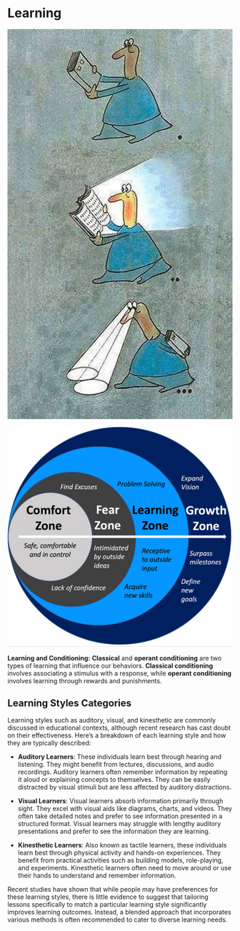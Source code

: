 # Learning

![meme](static/Reading.jpeg)

![zone](<static/growth zone vs comfort zone.jpeg>)

**Learning and Conditioning:** **Classical** and **operant conditioning** are two types of learning that influence our behaviors. **Classical conditioning** involves associating a stimulus with a response, while **operant conditioning** involves learning through rewards and punishments.

## Learning Styles Categories

Learning styles such as auditory, visual, and kinesthetic are commonly discussed in educational contexts, although recent research has cast doubt on their effectiveness. Here’s a breakdown of each learning style and how they are typically described:

* **Auditory Learners**: These individuals learn best through hearing and listening. They might benefit from lectures, discussions, and audio recordings. Auditory learners often remember information by repeating it aloud or explaining concepts to themselves. They can be easily distracted by visual stimuli but are less affected by auditory distractions.

* **Visual Learners**: Visual learners absorb information primarily through sight. They excel with visual aids like diagrams, charts, and videos. They often take detailed notes and prefer to see information presented in a structured format. Visual learners may struggle with lengthy auditory presentations and prefer to see the information they are learning.

* **Kinesthetic Learners**: Also known as tactile learners, these individuals learn best through physical activity and hands-on experiences. They benefit from practical activities such as building models, role-playing, and experiments. Kinesthetic learners often need to move around or use their hands to understand and remember information.

Recent studies have shown that while people may have preferences for these learning styles, there is little evidence to suggest that tailoring lessons specifically to match a particular learning style significantly improves learning outcomes. Instead, a blended approach that incorporates various methods is often recommended to cater to diverse learning needs.
